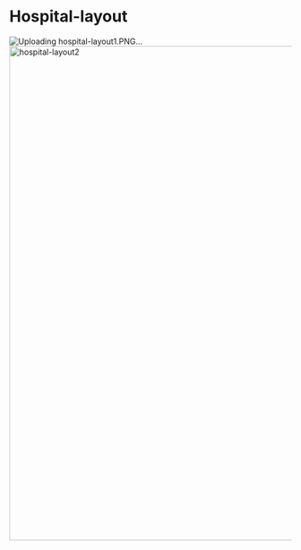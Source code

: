 # Hospital-layout
![Uploading hospital-layout1.PNG…]()
<img width="883" alt="hospital-layout2" src="https://user-images.githubusercontent.com/82155240/193415018-aab8f31b-78b3-4782-80cb-439b9d98339e.PNG">
